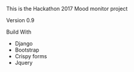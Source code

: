 This is the Hackathon 2017 Mood monitor project

Version 0.9

Build With

 - Django
 - Bootstrap
 - Crispy forms
 - Jquery

